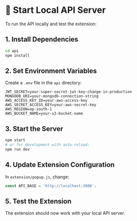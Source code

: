# 🚀 Start Local API Server

To run the API locally and test the extension:

## 1. Install Dependencies
```bash
cd api
npm install
```

## 2. Set Environment Variables
Create a `.env` file in the `api` directory:
```env
JWT_SECRET=your-super-secret-jwt-key-change-in-production
MONGODB_URI=your-mongodb-connection-string
AWS_ACCESS_KEY_ID=your-aws-access-key
AWS_SECRET_ACCESS_KEY=your-aws-secret-key
AWS_REGION=ap-south-1
AWS_BUCKET_NAME=your-s3-bucket-name
```

## 3. Start the Server
```bash
npm start
# or for development with auto-reload:
npm run dev
```

## 4. Update Extension Configuration
In `extension/popup.js`, change:
```javascript
const API_BASE = 'http://localhost:3000';
```

## 5. Test the Extension
The extension should now work with your local API server.